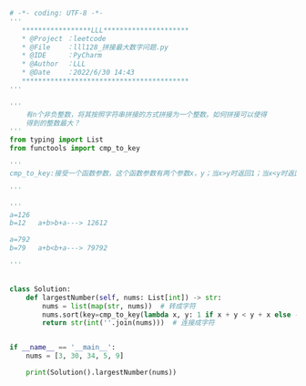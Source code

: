 
<BlogInfo id="1205" title="131.拼接最大数字问题" author="白日梦想猿" pv=0 read_times=0 pre_cost_time="0分47秒" category="leetcode" tag_list="['leetcode']" create_time="2022.06.30 14:43:06" update_time="2022.06.30 14:59:25" />

```python
# -*- coding: UTF-8 -*-
'''
   *****************LLL*********************
   * @Project ：leetcode                       
   * @File    ：lll128_拼接最大数字问题.py                  
   * @IDE     ：PyCharm             
   * @Author  ：LLL                         
   * @Date    ：2022/6/30 14:43             
   *****************************************
'''

'''
    有n个非负整数，将其按照字符串拼接的方式拼接为一个整数。如何拼接可以使得
    得到的整数最大？
'''
from typing import List
from functools import cmp_to_key

'''
cmp_to_key:接受一个函数参数，这个函数参数有两个参数x，y；当x>y时返回1；当x<y时返回-1；相等则返回0。

'''

'''
a=126
b=12   a+b>b+a---> 12612

a=792
b=79   a+b<b+a---> 79792

'''


class Solution:
    def largestNumber(self, nums: List[int]) -> str:
        nums = list(map(str, nums))  # 转成字符
        nums.sort(key=cmp_to_key(lambda x, y: 1 if x + y < y + x else -1))  # 比较排序
        return str(int(''.join(nums)))  # 连接成字符


if __name__ == '__main__':
    nums = [3, 30, 34, 5, 9]

    print(Solution().largestNumber(nums))

```
